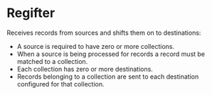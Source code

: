 # Regifter

Receives records from sources and shifts them on to destinations:

- A source is required to have zero or more collections.
- When a source is being processed for records a record must be matched to a collection.
- Each collection has zero or more destinations.
- Records belonging to a collection are sent to each destination configured for that collection.
